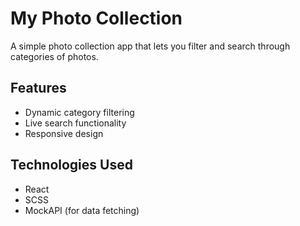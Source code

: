 # My Photo Collection

A simple photo collection app that lets you filter and search through categories of photos.

## Features

- Dynamic category filtering
- Live search functionality
- Responsive design

## Technologies Used

- React
- SCSS
- MockAPI (for data fetching)
